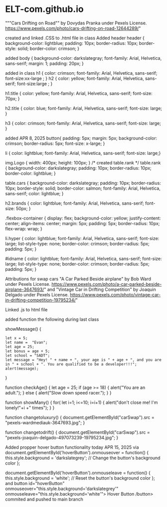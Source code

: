 # ELT-com.github.io

"""Cars Drifting on Road"" by Dovydas Pranka under Pexels License. 
https://www.pexels.com/photo/cars-drifting-on-road-12644289/"

created and linked .CSS to .html file in class
Added header 
header {
    background-color: lightblue;
    padding: 10px;
    border-radius: 10px;
    border-style: solid;
    border-color: crimson;
}

added    body {
    background-color: darkslategray;
    font-family: Arial, Helvetica, sans-serif;
    margin: 1;
    padding: 20px;
}

added in class  h1 {
    color: crimson;
    font-family: Arial, Helvetica, sans-serif;
    font-size:xx-large ;
}
h2 { 
    color: yellow;
    font-family: Arial, Helvetica, sans-serif;
    font-size:large ; 
  }

  h1.title {
    color: yellow;
    font-family: Arial, Helvetica, sans-serif;
    font-size: 70px;
  }

  h2.title {
    color: blue;
    font-family: Arial, Helvetica, sans-serif;
    font-size: large;
  }

h3 {
    color: crimson;
    font-family: Arial, Helvetica, sans-serif;
    font-size: large;
}

added APR 8, 2025
button{
  padding: 5px;
  margin: 5px;
  background-color: crimson;
  border-radius: 5px;
  font-size: x-large;
 }

 li {
    color: lightblue;
    font-family: Arial, Helvetica, sans-serif;
    font-size: large;}

img.Logo {
    width: 400px;
    height: 100px;
}
/* created table.rank */
  table.rank {
  background-color: darkslategray;
  padding: 10px;
  border-radius: 10px;
  border-color: lightblue;
}

table.cars {
    background-color: darkslategray;
    padding: 10px;
    border-radius: 10px;
    border-style: solid;
    border-color: salmon;
    font-family: Arial, Helvetica, sans-serif;
    color: lightblue;
}

h2.brands {
  color: lightblue;
  font-family: Arial, Helvetica, sans-serif;
  font-size: 50px;
}

.flexbox-container {
  display: flex;
  background-color: yellow;
  justify-content: center;
  align-items: center;
  margin: 5px;
  padding: 5px;
  border-radius: 10px;
  flex-wrap: wrap;
}

li.hyper {
  color: lightblue;
  font-family: Arial, Helvetica, sans-serif;
  font-size: large;
  list-style-type: none;
  border-color: crimson;
  border-radius: 5px;
  padding: 5px;
}

#idname {
  color: lightblue;
  font-family: Arial, Helvetica, sans-serif;
  font-size: large;
  list-style-type: none;
  border-color: crimson;
  border-radius: 5px;
  padding: 5px;
}


Attributions for swap cars "A Car Parked Beside airplane" by Bob Ward under Pexels License. 
https://www.pexels.com/photo/a-car-parked-beside-airplane-3647693/" and "Vintage Car in Drifting Competition" by Joaquin Delgado  under Pexels License. 
https://www.pexels.com/photo/vintage-car-in-drifting-competition-19795234/"

Linked .js to html file

added function the following during last class

showMessage() {

    let x = 5;
    let name =  "Evan";
    let age = 25;
    let bonus = age + 5;
    let school = "SADT";
    let message = "Hey! " + name + ", your age is " + age + ", and you are in " + school + ". You are qualified to be a developer!!!";
    alert(message);

}


function checkAge()
{
    let age = 25;
    if (age >= 18) {
        alert("You are an adult.");
    } else {
        alert("Slow down speed racer.");
    }
}

function showMany()
{
    for( let i=1; i<=10; i=i+1)
    {
        alert("don't close me! I'm lonely!"+i +" times");
    }
}


function changetoluxury()
{
    document.getElementById("carSwap").src = "pexels-wardmediauk-3647693.jpg";
}

function changetodrift()
{
    document.getElementById("carSwap").src = "pexels-joaquin-delgado-497073239-19795234.jpg";
}

Added propper hover button functionality today APR 15, 2025 via 
document.getElementById('hoverButton').onmouseover = function() {
    this.style.background = 'darkslategrey'; // Change the button's background color
};

document.getElementById('hoverButton').onmouseleave = function() {
    this.style.background = 'white'; // Reset the button's background color
};
and 
button id="hoverButton" 
                onmouseover="this.style.background='darkslategrey'" 
                onmouseleave="this.style.background='white'">
            Hover Button
        /button>
commited and pushed to main branch